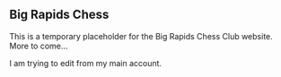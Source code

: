 ## Big Rapids Chess ##

This is a temporary placeholder for the Big Rapids Chess Club website. More to come...

I am trying to edit from my main account.
